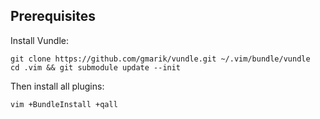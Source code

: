 ## Prerequisites

Install Vundle:

    git clone https://github.com/gmarik/vundle.git ~/.vim/bundle/vundle
    cd .vim && git submodule update --init

Then install all plugins:

    vim +BundleInstall +qall


